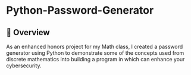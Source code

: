 # Python-Password-Generator
## 📌 Overview
As an enhanced honors project for my Math class, I created a password generator using Python to demonstrate some of the concepts used from discrete mathematics into building a program in which can enhance your cybersecurity.

